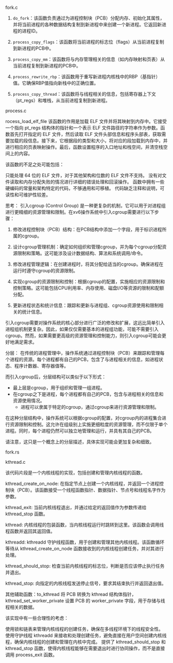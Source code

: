 fork.c
1. `do_fork`：该函数负责通过为进程控制块（PCB）分配内存、初始化其属性，并将当前进程的各种数据结构复制到新进程中来创建一个新进程。它返回新进程的进程ID。

2. `process_copy_flags`：该函数将当前进程的标志位（flags）从当前进程复制到新进程的PCB中。

3. `process_copy_mm`：该函数将与内存管理相关的信息（如内存映射和页表）从当前进程复制到新进程的PCB中。

4. `process_rewrite_rbp`：该函数用于重写新进程内核栈中的RBP（基指针）值。它确保RBP值指向新栈中的正确位置。

5. `process_copy_thread`：该函数将与线程相关的信息，包括寄存器上下文（pt_regs）和堆栈，从当前进程复制到新进程。

process.c

rocess_load_elf_file
该函数的作用是加载 ELF 文件并将其映射到内存中。它接受一个指向 pt_regs 结构体的指针和一个表示 ELF 文件路径的字符串作为参数。函数首先打开指定的 ELF 文件，然后读取 ELF 文件头部信息和程序头部表，获取需要加载的段信息。接下来，它根据段的类型和大小，将对应的段加载到内存中，并进行相应的页表映射操作。最后，函数设置程序的入口地址和栈空间，并清空栈空间上的内容。

该函数的不足之处可能包括：

只能处理 64 位的 ELF 文件，对于其他架构和位数的 ELF 文件不支持。
没有对文件读取和内存分配失败的情况进行详细的错误处理和回滚操作。
函数中拥有一些硬编码的常量和架构特定的代码，不够通用和可移植。
代码缺乏注释和说明，可读性和可维护性较差。



思考：
引入cgroup (Control Group) 是一种更复杂的机制，它可以用于对进程组进行更精细的资源管理和限制。在xv6操作系统中引入cgroup需要进行以下步骤：

1. 修改进程控制块（PCB）结构：在PCB结构中添加一个字段，用于标识进程所属的cgroup。

2. 设计cgroup管理机制：确定如何组织和管理cgroup，并为每个cgroup分配资源限制和策略。这可能涉及设计数据结构、算法和系统调用/命令。

3. 修改进程管理逻辑：在创建进程时，将其分配给适当的cgroup。确保进程在运行时遵守cgroup的资源限制。

4. 实现cgroup的资源限制和控制：根据cgroup的配置，实施相应的资源限制和控制策略。这可能包括CPU利用率、内存使用、磁盘I/O等资源的限制和配额分配。

5. 更新进程状态和统计信息：跟踪和更新与进程组、cgroup资源使用和限制相关的统计信息。

引入cgroup需要对操作系统的核心部分进行广泛的修改和扩展，这远比简单引入进程组机制更复杂。因此，如果仅仅需要基本的进程组功能，可能不需要引入cgroup。然而，如果需要更高级的资源管理和控制能力，则引入cgroup可能会更好地满足需求。


分层：
在传统的进程管理中，操作系统通过进程控制块（PCB）来跟踪和管理每个进程的资源。每个进程都有自己的PCB，包含了与进程相关的信息，如进程状态、程序计数器、寄存器值等。

而引入cgroup后，分层结构可以类似于以下形式：

- 最上层是cgroup，用于组织和管理一组进程。
- 在cgroup之下是进程，每个进程都有自己的PCB，包含与进程相关的信息和资源使用情况。
  - 进程可以隶属于特定的cgroup，通过cgroup来进行资源管理和限制。

在这种分层结构中，操作系统可以根据cgroup的配置，对cgroup内的进程集合进行资源限制和控制。这允许在组级别上实施更细粒度的资源管理，而不仅限于单个进程。同时，每个进程仍然可以独立地管理和运行，并具有其自己的PCB。

请注意，这只是一个概念上的分层描述，具体实现可能会更加复杂和细致。


fork.rs




kthread.c

该代码片段是一个内核线程的实现，包括创建和管理内核线程的函数。

kthread_create_on_node: 在指定节点上创建一个内核线程，并返回一个进程控制块（PCB）。该函数接受一个线程函数指针、数据指针、节点号和线程名字作为参数。

kthread_exit: 当前内核线程退出，并通过给定的返回值作为参数传递给 kthread_stop 函数。

kthread: 内核线程的包装函数，当内核线程运行时跳转到这里。该函数会调用线程函数并返回其返回值。

kthreadd: kthreadd 守护线程函数，用于创建和管理其他内核线程。该函数循环等待从 kthread_create_on_node 函数接收到的内核线程创建任务，并对其进行处理。

kthread_should_stop: 检查当前内核线程的标志位，判断是否应该停止执行任务并退出。

kthread_stop: 向指定的内核线程发送停止信号，要求其结束执行并返回退出值。

其他辅助函数：to_kthread 将 PCB 转换为 kthread 结构体指针，kthread_set_worker_private 设置 PCB 的 worker_private 字段，用于存储与线程相关的数据。

该实现中有一些合理性的考虑：

使用锁和链表来管理内核线程的创建任务，确保在多线程环境下的线程安全性。
使用守护线程 kthreadd 来接收和处理创建任务，避免直接在用户空间创建内核线程，确保内核线程的创建和管理在内核中完成。
提供了 kthread_should_stop 和 kthread_stop 函数，使得内核线程能够在需要退出时进行协同操作，而不是直接调用 process_exit 函数。

